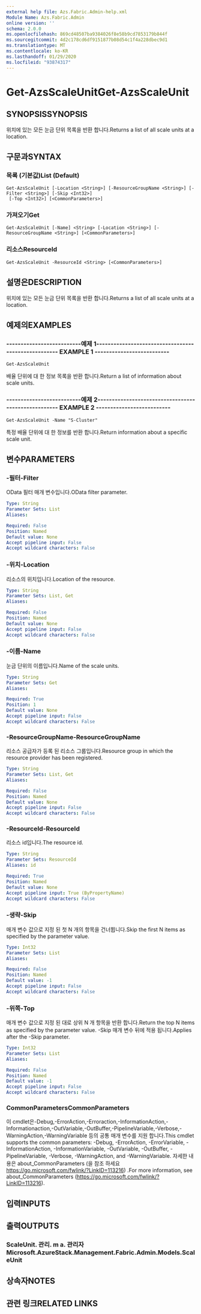```yaml
---
external help file: Azs.Fabric.Admin-help.xml
Module Name: Azs.Fabric.Admin
online version: ''
schema: 2.0.0
ms.openlocfilehash: 869cd48507ba9384026f8e58b9cd7853179b844f
ms.sourcegitcommit: 4d2c178cd6df9151877b08d54c1f4a228dbec9d1
ms.translationtype: MT
ms.contentlocale: ko-KR
ms.lasthandoff: 01/29/2020
ms.locfileid: "93874317"
---
```

# <span data-ttu-id="7364f-101">Get-AzsScaleUnit</span><span class="sxs-lookup"><span data-stu-id="7364f-101">Get-AzsScaleUnit</span></span>

## <span data-ttu-id="7364f-102">SYNOPSIS</span><span class="sxs-lookup"><span data-stu-id="7364f-102">SYNOPSIS</span></span>
<span data-ttu-id="7364f-103">위치에 있는 모든 눈금 단위 목록을 반환 합니다.</span><span class="sxs-lookup"><span data-stu-id="7364f-103">Returns a list of all scale units at a location.</span></span>

## <span data-ttu-id="7364f-104">구문과</span><span class="sxs-lookup"><span data-stu-id="7364f-104">SYNTAX</span></span>

### <span data-ttu-id="7364f-105">목록 (기본값)</span><span class="sxs-lookup"><span data-stu-id="7364f-105">List (Default)</span></span>
```
Get-AzsScaleUnit [-Location <String>] [-ResourceGroupName <String>] [-Filter <String>] [-Skip <Int32>]
 [-Top <Int32>] [<CommonParameters>]
```

### <span data-ttu-id="7364f-106">가져오기</span><span class="sxs-lookup"><span data-stu-id="7364f-106">Get</span></span>
```
Get-AzsScaleUnit [-Name] <String> [-Location <String>] [-ResourceGroupName <String>] [<CommonParameters>]
```

### <span data-ttu-id="7364f-107">리소스</span><span class="sxs-lookup"><span data-stu-id="7364f-107">ResourceId</span></span>
```
Get-AzsScaleUnit -ResourceId <String> [<CommonParameters>]
```

## <span data-ttu-id="7364f-108">설명은</span><span class="sxs-lookup"><span data-stu-id="7364f-108">DESCRIPTION</span></span>
<span data-ttu-id="7364f-109">위치에 있는 모든 눈금 단위 목록을 반환 합니다.</span><span class="sxs-lookup"><span data-stu-id="7364f-109">Returns a list of all scale units at a location.</span></span>

## <span data-ttu-id="7364f-110">예제의</span><span class="sxs-lookup"><span data-stu-id="7364f-110">EXAMPLES</span></span>

### <span data-ttu-id="7364f-111">--------------------------예제 1--------------------------</span><span class="sxs-lookup"><span data-stu-id="7364f-111">-------------------------- EXAMPLE 1 --------------------------</span></span>
```
Get-AzsScaleUnit
```

<span data-ttu-id="7364f-112">배율 단위에 대 한 정보 목록을 반환 합니다.</span><span class="sxs-lookup"><span data-stu-id="7364f-112">Return a list of information about scale units.</span></span>

### <span data-ttu-id="7364f-113">--------------------------예제 2--------------------------</span><span class="sxs-lookup"><span data-stu-id="7364f-113">-------------------------- EXAMPLE 2 --------------------------</span></span>
```
Get-AzsScaleUnit -Name "S-Cluster"
```

<span data-ttu-id="7364f-114">특정 배율 단위에 대 한 정보를 반환 합니다.</span><span class="sxs-lookup"><span data-stu-id="7364f-114">Return information about a specific scale unit.</span></span>

## <span data-ttu-id="7364f-115">변수</span><span class="sxs-lookup"><span data-stu-id="7364f-115">PARAMETERS</span></span>

### <span data-ttu-id="7364f-116">-필터</span><span class="sxs-lookup"><span data-stu-id="7364f-116">-Filter</span></span>
<span data-ttu-id="7364f-117">OData 필터 매개 변수입니다.</span><span class="sxs-lookup"><span data-stu-id="7364f-117">OData filter parameter.</span></span>

```yaml
Type: String
Parameter Sets: List
Aliases: 

Required: False
Position: Named
Default value: None
Accept pipeline input: False
Accept wildcard characters: False
```

### <span data-ttu-id="7364f-118">-위치</span><span class="sxs-lookup"><span data-stu-id="7364f-118">-Location</span></span>
<span data-ttu-id="7364f-119">리소스의 위치입니다.</span><span class="sxs-lookup"><span data-stu-id="7364f-119">Location of the resource.</span></span>

```yaml
Type: String
Parameter Sets: List, Get
Aliases: 

Required: False
Position: Named
Default value: None
Accept pipeline input: False
Accept wildcard characters: False
```

### <span data-ttu-id="7364f-120">-이름</span><span class="sxs-lookup"><span data-stu-id="7364f-120">-Name</span></span>
<span data-ttu-id="7364f-121">눈금 단위의 이름입니다.</span><span class="sxs-lookup"><span data-stu-id="7364f-121">Name of the scale units.</span></span>

```yaml
Type: String
Parameter Sets: Get
Aliases: 

Required: True
Position: 1
Default value: None
Accept pipeline input: False
Accept wildcard characters: False
```

### <span data-ttu-id="7364f-122">-ResourceGroupName</span><span class="sxs-lookup"><span data-stu-id="7364f-122">-ResourceGroupName</span></span>
<span data-ttu-id="7364f-123">리소스 공급자가 등록 된 리소스 그룹입니다.</span><span class="sxs-lookup"><span data-stu-id="7364f-123">Resource group in which the resource provider has been registered.</span></span>

```yaml
Type: String
Parameter Sets: List, Get
Aliases: 

Required: False
Position: Named
Default value: None
Accept pipeline input: False
Accept wildcard characters: False
```

### <span data-ttu-id="7364f-124">-ResourceId</span><span class="sxs-lookup"><span data-stu-id="7364f-124">-ResourceId</span></span>
<span data-ttu-id="7364f-125">리소스 id입니다.</span><span class="sxs-lookup"><span data-stu-id="7364f-125">The resource id.</span></span>

```yaml
Type: String
Parameter Sets: ResourceId
Aliases: id

Required: True
Position: Named
Default value: None
Accept pipeline input: True (ByPropertyName)
Accept wildcard characters: False
```

### <span data-ttu-id="7364f-126">-생략</span><span class="sxs-lookup"><span data-stu-id="7364f-126">-Skip</span></span>
<span data-ttu-id="7364f-127">매개 변수 값으로 지정 된 첫 N 개의 항목을 건너뜁니다.</span><span class="sxs-lookup"><span data-stu-id="7364f-127">Skip the first N items as specified by the parameter value.</span></span>

```yaml
Type: Int32
Parameter Sets: List
Aliases: 

Required: False
Position: Named
Default value: -1
Accept pipeline input: False
Accept wildcard characters: False
```

### <span data-ttu-id="7364f-128">-위쪽</span><span class="sxs-lookup"><span data-stu-id="7364f-128">-Top</span></span>
<span data-ttu-id="7364f-129">매개 변수 값으로 지정 된 대로 상위 N 개 항목을 반환 합니다.</span><span class="sxs-lookup"><span data-stu-id="7364f-129">Return the top N items as specified by the parameter value.</span></span>
<span data-ttu-id="7364f-130">-Skip 매개 변수 뒤에 적용 됩니다.</span><span class="sxs-lookup"><span data-stu-id="7364f-130">Applies after the -Skip parameter.</span></span>

```yaml
Type: Int32
Parameter Sets: List
Aliases: 

Required: False
Position: Named
Default value: -1
Accept pipeline input: False
Accept wildcard characters: False
```

### <span data-ttu-id="7364f-131">CommonParameters</span><span class="sxs-lookup"><span data-stu-id="7364f-131">CommonParameters</span></span>
<span data-ttu-id="7364f-132">이 cmdlet은-Debug,-ErrorAction,-Erroraction,-InformationAction,-Informationaction,-OutVariable,-OutBuffer,-PipelineVariable,-Verbose,-WarningAction,-WarningVariable 등의 공통 매개 변수를 지원 합니다.</span><span class="sxs-lookup"><span data-stu-id="7364f-132">This cmdlet supports the common parameters: -Debug, -ErrorAction, -ErrorVariable, -InformationAction, -InformationVariable, -OutVariable, -OutBuffer, -PipelineVariable, -Verbose, -WarningAction, and -WarningVariable.</span></span> <span data-ttu-id="7364f-133">자세한 내용은 about_CommonParameters (을 참조 하세요 https://go.microsoft.com/fwlink/?LinkID=113216) .</span><span class="sxs-lookup"><span data-stu-id="7364f-133">For more information, see about_CommonParameters (https://go.microsoft.com/fwlink/?LinkID=113216).</span></span>

## <span data-ttu-id="7364f-134">입력</span><span class="sxs-lookup"><span data-stu-id="7364f-134">INPUTS</span></span>

## <span data-ttu-id="7364f-135">출력</span><span class="sxs-lookup"><span data-stu-id="7364f-135">OUTPUTS</span></span>

### <span data-ttu-id="7364f-136">ScaleUnit. 관리. m a. 관리자</span><span class="sxs-lookup"><span data-stu-id="7364f-136">Microsoft.AzureStack.Management.Fabric.Admin.Models.ScaleUnit</span></span>

## <span data-ttu-id="7364f-137">상속자</span><span class="sxs-lookup"><span data-stu-id="7364f-137">NOTES</span></span>

## <span data-ttu-id="7364f-138">관련 링크</span><span class="sxs-lookup"><span data-stu-id="7364f-138">RELATED LINKS</span></span>


